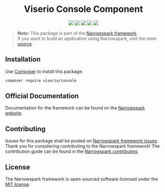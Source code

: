 <h1 align="center">Viserio Console Component</h1>
<p align="center">
    <a href="https://github.com/narrowspark/framework/releases"><img src="https://img.shields.io/packagist/v/narrowspark/framework.svg?style=flat-square"></a>
    <a href="https://php.net/"><img src="https://img.shields.io/badge/php-%5E7.1.0-8892BF.svg?style=flat-square"></a>
    <a href="https://codecov.io/gh/narrowspark/framework"><img src="https://img.shields.io/codecov/c/github/narrowspark/framework/master.svg?style=flat-square"></a>
    <a href="https://gitter.im/narrowspark/framework"><img src="https://img.shields.io/gitter/room/nwjs/nw.js.svg?style=flat-square"></a>
    <a href="http://opensource.org/licenses/MIT"><img src="https://img.shields.io/badge/license-MIT-brightgreen.svg?style=flat-square"></a>
</p>



> **Note:** This package is part of the [Narrowspark framework](http://github.com/narrowspark/framework). <br> If you want to build an application using Narrowspark, visit the main [source](https://github.com/narrowspark/framework).

Installation
-------------

Use [Composer](https://getcomposer.org/) to install this package:

```sh
composer require viserio/console
```

Official Documentation
-------------

Documentation for the framework can be found on the [Narrowspark website](http://narrowspark.com/docs).

Contributing
-------------
Issues for this package shall be posted on [Narrowspark framework issues](http://github.com/narrowspark/framework/issues). <br>
Thank you for considering contributing to the Narrowspark framework! The contribution guide can be found in the [Narrowspark contributing](https://github.com/narrowspark/framework/blob/develop/CONTRIBUTING.md).

License
-------------

The Narrowspark framework is open-sourced software licensed under the [MIT license](http://opensource.org/licenses/MIT).
